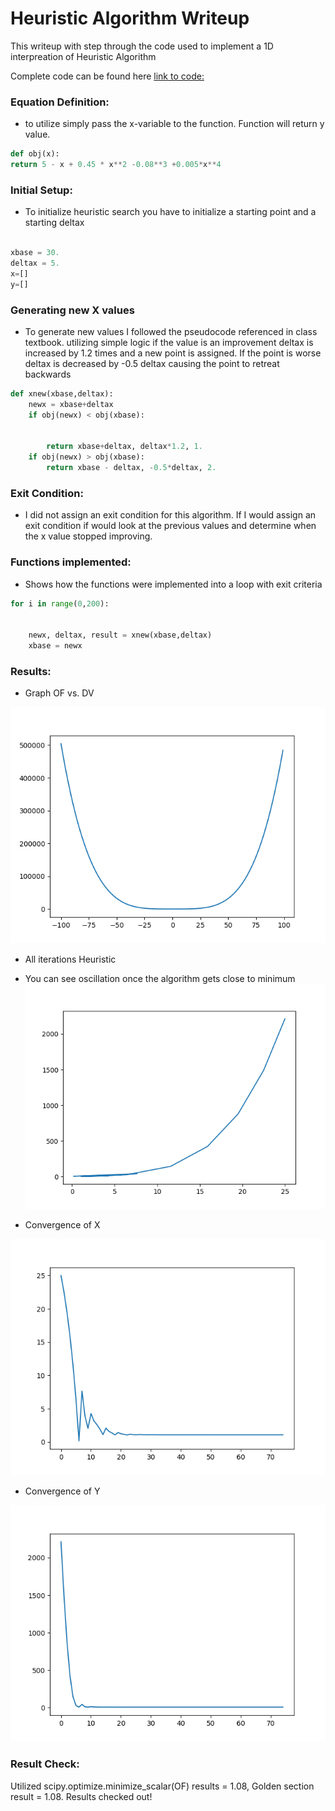 # Heuristic Algorithm Writeup

This writeup with step through the code used to implement a 1D interpreation of Heuristic Algorithm

Complete code can be found here [link to code:](https://github.com/ejbkdb/ENMT-4620/blob/master/Week4/heuristic.py)

### Equation Definition:
  - to utilize simply pass the x-variable to the function. Function will return y value.
```python
def obj(x):
return 5 - x + 0.45 * x**2 -0.08**3 +0.005*x**4
```

### Initial Setup:
- To initialize heuristic search you have to initialize a starting point and a starting deltax
```python

xbase = 30.
deltax = 5.
x=[]
y=[]


```

### Generating new X values
- To generate new values I followed the pseudocode referenced in class textbook. utilizing simple logic if the value is an improvement deltax is increased by 1.2 times and a new point is assigned. If the point is worse deltax is decreased by -0.5 deltax causing the point to retreat backwards

```python
def xnew(xbase,deltax):
    newx = xbase+deltax
    if obj(newx) < obj(xbase):


        return xbase+deltax, deltax*1.2, 1.
    if obj(newx) > obj(xbase):
        return xbase - deltax, -0.5*deltax, 2.

```

### Exit Condition:
- I did not assign an exit condition for this algorithm. If I would assign an exit condition if would look at the previous values and determine when the x value stopped improving.



### Functions implemented:
- Shows how the functions were implemented into a loop with exit criteria

```python
for i in range(0,200):


    newx, deltax, result = xnew(xbase,deltax)
    xbase = newx


```

### Results:

- Graph OF vs. DV

![OF vs DV](https://github.com/ejbkdb/ENMT-4620/blob/master/Week%203/004_Objective_Function.png "OF vs DV")

- All iterations Heuristic
- You can see oscillation once the algorithm gets close to minimum
![All points](https://github.com/ejbkdb/ENMT-4620/blob/master/Week4/heuristic_xy_output.png "All points")


- Convergence of X

![X converg](https://github.com/ejbkdb/ENMT-4620/blob/master/Week4/heuristic_x_converg.png "X convergence")

- Convergence of Y

![y Converg](https://github.com/ejbkdb/ENMT-4620/blob/master/Week4/heuristic_y_converg.png "Y convergence")


### Result Check:

Utilized scipy.optimize.minimize_scalar(OF) results = 1.08, Golden section result = 1.08. Results checked out!
